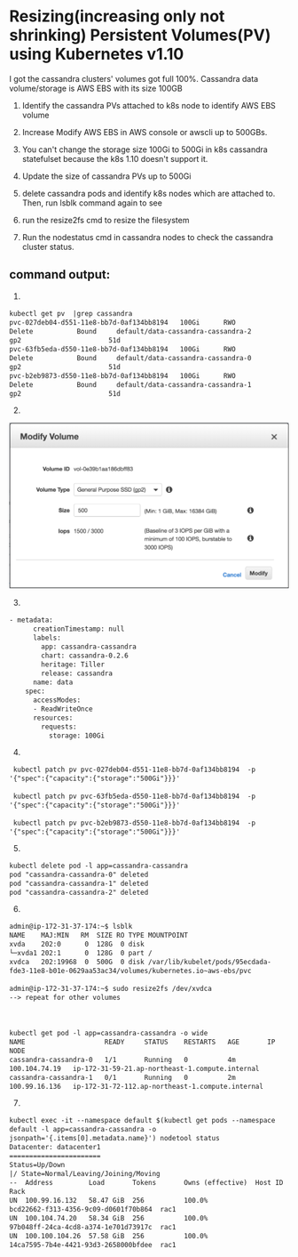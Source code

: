 # Resizing(increasing only not shrinking) Persistent Volumes(PV) using Kubernetes v1.10

I got the cassandra clusters' volumes got full 100%. 
Cassandra data volume/storage is AWS EBS with its size 100GB

1. Identify the cassandra PVs attached to k8s node to identify AWS EBS volume
2. Increase Modify AWS EBS in AWS console or awscli up to 500GBs.
3. You can't change the storage size 100Gi to 500Gi in k8s cassandra statefulset because the k8s 1.10 doesn't support it.
4. Update the size of cassandra PVs up to 500Gi
5. delete cassandra pods and identify k8s nodes which  are attached to. Then, run lsblk command again to see 

6. run the resize2fs cmd to resize the filesystem
7. Run the nodestatus cmd in cassandra nodes to check the cassandra cluster status.

## command output:

1.
```
kubectl get pv  |grep cassandra
pvc-027deb04-d551-11e8-bb7d-0af134bb8194   100Gi      RWO            Delete           Bound     default/data-cassandra-cassandra-2           gp2                      51d
pvc-63fb5eda-d550-11e8-bb7d-0af134bb8194   100Gi      RWO            Delete           Bound     default/data-cassandra-cassandra-0           gp2                      51d
pvc-b2eb9873-d550-11e8-bb7d-0af134bb8194   100Gi      RWO            Delete           Bound     default/data-cassandra-cassandra-1           gp2                      51d
```

2. 
<img src="https://github.com/duckty/note/blob/master/images/awsebs.png?raw=true">

3.
```
- metadata:
      creationTimestamp: null
      labels:
        app: cassandra-cassandra
        chart: cassandra-0.2.6
        heritage: Tiller
        release: cassandra
      name: data
    spec:
      accessModes:
      - ReadWriteOnce
      resources:
        requests:
          storage: 100Gi
```

4.
```
 kubectl patch pv pvc-027deb04-d551-11e8-bb7d-0af134bb8194  -p '{"spec":{"capacity":{"storage":"500Gi"}}}'

 kubectl patch pv pvc-63fb5eda-d550-11e8-bb7d-0af134bb8194  -p '{"spec":{"capacity":{"storage":"500Gi"}}}'

 kubectl patch pv pvc-b2eb9873-d550-11e8-bb7d-0af134bb8194  -p '{"spec":{"capacity":{"storage":"500Gi"}}}'
```
5. 
```
kubectl delete pod -l app=cassandra-cassandra
pod "cassandra-cassandra-0" deleted
pod "cassandra-cassandra-1" deleted
pod "cassandra-cassandra-2" deleted
```
6.
```
admin@ip-172-31-37-174:~$ lsblk 
NAME    MAJ:MIN   RM  SIZE RO TYPE MOUNTPOINT
xvda    202:0      0  128G  0 disk 
└─xvda1 202:1      0  128G  0 part /
xvdca   202:19968  0  500G  0 disk /var/lib/kubelet/pods/95ecdada-fde3-11e8-b01e-0629aa53ac34/volumes/kubernetes.io~aws-ebs/pvc

admin@ip-172-31-37-174:~$ sudo resize2fs /dev/xvdca
--> repeat for other volumes



kubectl get pod -l app=cassandra-cassandra -o wide
NAME                    READY     STATUS    RESTARTS   AGE       IP              NODE
cassandra-cassandra-0   1/1       Running   0          4m        100.104.74.19   ip-172-31-59-21.ap-northeast-1.compute.internal
cassandra-cassandra-1   0/1       Running   0          2m        100.99.16.136   ip-172-31-72-112.ap-northeast-1.compute.internal
```

7.
``` 
kubectl exec -it --namespace default $(kubectl get pods --namespace default -l app=cassandra-cassandra -o jsonpath='{.items[0].metadata.name}') nodetool status
Datacenter: datacenter1
=======================
Status=Up/Down
|/ State=Normal/Leaving/Joining/Moving
--  Address         Load       Tokens       Owns (effective)  Host ID                               Rack
UN  100.99.16.132   58.47 GiB  256          100.0%            bcd22662-f313-4356-9c09-d0601f70b864  rac1
UN  100.104.74.20   58.34 GiB  256          100.0%            97b048ff-24ca-4cd8-a374-1e701d73917c  rac1
UN  100.100.104.26  57.58 GiB  256          100.0%            14ca7595-7b4e-4421-93d3-2658000bfdee  rac1
```